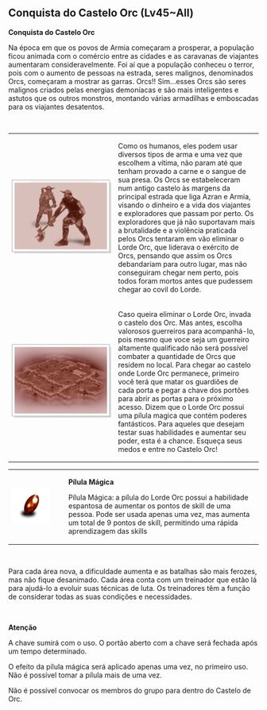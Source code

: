 ## Conquista do Castelo Orc (Lv45~All)

<html>
  <head>
    <meta charset="utf-8" />
    <meta name="viewport" content="width=device-width" />
  </head>
  <body>

<p><strong>Conquista do Castelo Orc</strong></p>
<p>Na época em que os povos de Armia começaram a prosperar, a população ficou animada com o comércio entre as cidades e as caravanas de viajantes aumentaram consideravelmente.
Foi aí que a população conheceu o terror, pois com o aumento de pessoas na estrada, seres malignos, denominados Orcs, começaram a mostrar as garras. Orcs!! Sim...esses Orcs são seres malignos criados pelas energias demoníacas e são mais inteligentes e astutos que os outros monstros, montando várias armadilhas e emboscadas para os viajantes desatentos.</p>
<br>
<table border="0" cellpadding="0" cellspacing="0">	
	<tr>						
		<td width="200px"><img src="./Quests-files/Conquista-do-Castelo-Orc-files/wyd_img_consquista-do-castelo-orc-1.gif"></td>
		<td><p>Como os humanos, eles podem usar diversos tipos de arma e uma vez que escolhem a vítima, não param até que tenham provado a carne e o sangue de sua presa. Os Orcs se estabeleceram num antigo castelo às margens da principal estrada que liga Azran e Armia, visando o dinheiro e a vida dos viajantes e exploradores que passam por perto. Os exploradores que já não suportavam mais a brutalidade e a violência praticada pelos Orcs tentaram em vão eliminar o Lorde Orc, que liderava o exército de Orcs, pensando que assim os Orcs debandariam para outro lugar, mas não conseguiram chegar nem perto, pois todos foram mortos antes que pudessem chegar ao covil do Lorde.</p></td>
	</tr>
	<tr width="200px">
		<td><img src="./Quests-files/Conquista-do-Castelo-Orc-files/wyd_img_consquista-do-castelo-orc-2.gif"></td>
		<td><p>Caso queira eliminar o Lorde Orc, invada o castelo dos Orc. Mas antes, escolha valorosos guerreiros para acompanhá-lo, pois mesmo que voce seja um guerreiro altamente qualificado não será possível combater a quantidade de Orcs que residem no local. Para chegar ao castelo onde Lorde Orc permanece, primeiro você terá que matar os guardiões de cada porta e pegar a chave dos portões para abrir as portas para o próximo acesso. Dizem que o Lorde Orc possui uma pílula magica que contém poderes fantásticos. Para aqueles que desejam testar suas habilidades e aumentar seu poder, esta é a chance. Esqueça seus medos e entre no Castelo Orc!</p></td>
	</tr>
	</tbody>
</table>
<table border="0" cellpadding="0" cellspacing="0">	
	<tr>						
		<td width="100px"><img src="./Quests-files/Conquista-do-Castelo-Orc-files/wyd_img_consquista-do-castelo-orc-3.gif"></td>
		<td><p><strong>Pílula Mágica</strong><p>
			<p>Pílula Mágica: a pílula do Lorde Orc possui a habilidade espantosa de aumentar os pontos de skill de uma pessoa. Pode ser usada apenas uma vez, mas aumenta um total de 9 pontos de skill, permitindo uma rápida aprendizagem das skills</p></td>
	</tr>
</table>
<br>
<p>Para cada área nova, a dificuldade aumenta e as batalhas são mais ferozes, mas não fique desanimado. Cada área conta com um treinador que estão lá para ajudá-lo a evoluir suas técnicas de luta. Os treinadores têm a função de considerar todas as suas condições e necessidades.</p>
<br>
<p><strong>Atenção</strong></p>
<p>A chave sumirá com o uso. O portão aberto com a chave será fechada após um tempo determinado.</p>
<p>O efeito da pílula mágica será aplicado apenas uma vez, no primeiro uso. Não é possível tomar a pílula mais de uma vez.</p>
<p>Não é possível convocar os membros do grupo para dentro do Castelo de Orc.</p>
  </body>
</html>
